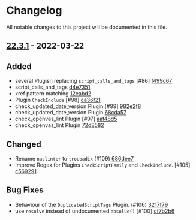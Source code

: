 # Changelog

All notable changes to this project will be documented in this file.

## [22.3.1] - 2022-03-22

## Added
* several Plugisn replacing `script_calls_and_tags` [#86] [f499c67](https://github.com/greenbone/troubadix/commit/f499c67)
* script_calls_and_tags [d4e7351](https://github.com/greenbone/troubadix/commit/d4e7351)
* xref pattern matching [12eabd2](https://github.com/greenbone/troubadix/commit/12eabd2)
* Plugin `CheckInclude` [#98] [ca36f21](https://github.com/greenbone/troubadix/commit/ca36f21)
* check_updated_date_version Plugin [#99] [982e2f8](https://github.com/greenbone/troubadix/commit/982e2f8)
* check_updated_date_version Plugin [68cda57](https://github.com/greenbone/troubadix/commit/68cda57)
* check_openvas_lint Plugin [#97] [aaf48d5](https://github.com/greenbone/troubadix/commit/aaf48d5)
* check_openvas_lint Plugin [72d8582](https://github.com/greenbone/troubadix/commit/72d8582)

## Changed
* Rename `naslinter` to `troubadix` (#109) [686dee7](https://github.com/greenbone/troubadix/commit/686dee7)
* Improve Regex for Plugins `CheckScriptFamily` and `CheckInclude`. [#105] [c569291](https://github.com/greenbone/troubadix/commit/c569291)

## Bug Fixes
* Behaviour of the `DuplicatedScriptTags` Plugin. (#106) [3217f79](https://github.com/greenbone/troubadix/commit/3217f79)
* use `resolve` instead of undocumented `absolue()` [#100] [cf7b2b6](https://github.com/greenbone/troubadix/commit/cf7b2b6)

[22.3.1]: https://github.com/greenbone/troubadix/compare/22.3.1.dev1...22.3.1